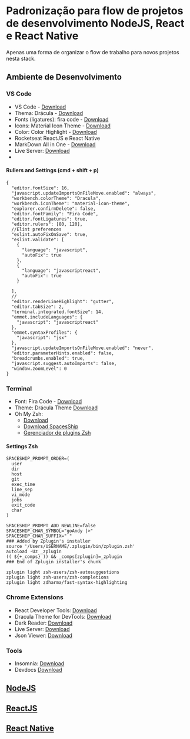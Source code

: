 # Padronização para flow de projetos de desenvolvimento NodeJS, React e React Native

Apenas uma forma de organizar o flow de trabalho para novos projetos nesta stack.

## Ambiente de Desenvolvimento

### VS Code

- VS Code - [Download](https://code.visualstudio.com/download)
- Thema: Drácula - [Download](https://draculatheme.com/visual-studio/)
- Fonts (ligatures): fira code - [Download](https://github.com/tonsky/FiraCode)
- Icons: Material Icon Theme - [Download](https://marketplace.visualstudio.com/items?itemName=PKief.material-icon-theme)
- Color: Color Highlight - [Download](https://marketplace.visualstudio.com/items?itemName=naumovs.color-highlight)
- Rocketseat ReactJS e React Native
- MarkDown All in One - [Download](https://marketplace.visualstudio.com/items?itemName=yzhang.markdown-all-in-one)
- Live Server: [Download](https://marketplace.visualstudio.com/items?itemName=yzhang.markdown-all-in-one)
- 

#### Rullers and Settings (cmd + shift + p)

```
{
  "editor.fontSize": 16,
  "javascript.updateImportsOnFileMove.enabled": "always",
  "workbench.colorTheme": "Dracula",
  "workbench.iconTheme": "material-icon-theme",
  "explorer.confirmDelete": false,
  "editor.fontFamily": "Fira Code",
  "editor.fontLigatures": true,
  "editor.rulers": [80, 120],
  //Elint preferences
  "eslint.autoFixOnSave": true,
  "eslint.validate": [
    {
      "language": "javascript",
      "autoFix": true
    },
    {
      "language": "javascriptreact",
      "autoFix": true
    }
    
  ],
  //
  "editor.renderLineHighlight": "gutter",
  "editor.tabSize": 2,
  "terminal.integrated.fontSize": 14,
  "emmet.includeLanguages": {
    "javascript": "javascriptreact"
  },
  "emmet.syntaxProfiles": {
    "javascript": "jsx"
  },
  "javascript.updateImportsOnFileMove.enabled": "never",
  "editor.parameterHints.enabled": false,
  "breadcrumbs.enabled": true,
  "javascript.suggest.autoImports": false,
  "window.zoomLevel": 0
}

```
### Terminal

- Font: Fira Code - [Download](https://github.com/tonsky/FiraCode)
- Theme: Drácula Theme [Download](https://draculatheme.com/terminal/)
- Oh My Zsh: 
  - [Download](https://ohmyz.sh/)
  - [Download SpacesShip](https://github.com/denysdovhan/spaceship-prompt)
  - [Gerenciador de plugins Zsh](https://github.com/zdharma/zplugin)

#### Settings Zsh

```
SPACESHIP_PROMPT_ORDER=(
  user
  dir
  host
  git
  exec_time
  line_sep
  vi_mode
  jobs
  exit_code
  char
)

SPACESHIP_PROMPT_ADD_NEWLINE=false
SPACESHIP_CHAR_SYMBOL="goAndy |>"
SPACESHIP_CHAR_SUFFIX=" "
### Added by Zplugin's installer
source '/Users/USERNAME/.zplugin/bin/zplugin.zsh'
autoload -Uz _zplugin
(( ${+_comps} )) && _comps[zplugin]=_zplugin
### End of Zplugin installer's chunk

zplugin light zsh-users/zsh-autosuggestions
zplugin light zsh-users/zsh-completions
zplugin light zdharma/fast-syntax-highlighting
```
### Chrome Extensions

- React Developer Tools: [Download](https://chrome.google.com/webstore/detail/react-developer-tools/fmkadmapgofadopljbjfkapdkoienihi)
- Dracula Theme for DevTools: [Download](https://chrome.google.com/webstore/detail/dracula-theme-for-devtool/gedipeckgflanbhlcglokjjacilfidda?hl=pt-BR&)
- Dark Reader: [Download](https://chrome.google.com/webstore/detail/dark-reader/eimadpbcbfnmbkopoojfekhnkhdbieeh?hl=pt-BR)
- Live Server: [Download](https://chrome.google.com/webstore/detail/live-server-web-extension/fiegdmejfepffgpnejdinekhfieaogmj)
- Json Viewer: [Download](https://github.com/tulios/json-viewer)

### Tools
- Insomnia: [Download](https://insomnia.rest/download/)
- Devdocs [Download](https://devdocs.egoist.moe/)

## [NodeJS](NODEJS.md)
## [ReactJS](REACTJS.md)
## [React Native](REACTNATIVE.md)